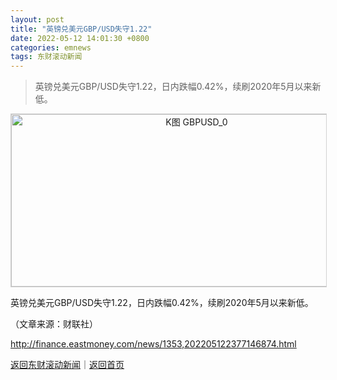 ```yaml
---
layout: post
title: "英镑兑美元GBP/USD失守1.22"
date: 2022-05-12 14:01:30 +0800
categories: emnews
tags: 东财滚动新闻
---
```

> 英镑兑美元GBP/USD失守1.22，日内跌幅0.42%，续刷2020年5月以来新低。

<!-- EM_StockImg_Start --><p style="text-align:center;"><a href="http://quote.eastmoney.com/unify/r/119.GBPUSD" data-code="GBPUSD|119|0" data-code2="GBPUSD|119|0|" class="EmImageRemark" target="_blank"><img src="https://webquoteklinepic.eastmoney.com/GetPic.aspx?nid=119.GBPUSD&imageType=k&token=28dfeb41d35cc81d84b4664d7c23c49f&at=1" border="0" alt="K图 GBPUSD_0" data-code="K GBPUSD|119|0" data-code2="K GBPUSD|119|0|" style="border:#d1d1d1 1px solid;" width="578" height="276" /></a></p><!-- EM_StockImg_End --><p> 英镑兑美元GBP/USD失守1.22，日内跌幅0.42%，续刷2020年5月以来新低。</p><p class="em_media">（文章来源：财联社）</p>

<http://finance.eastmoney.com/news/1353,202205122377146874.html>

[返回东财滚动新闻](//finews.withounder.com/emnews/)｜[返回首页](//finews.withounder.com/)